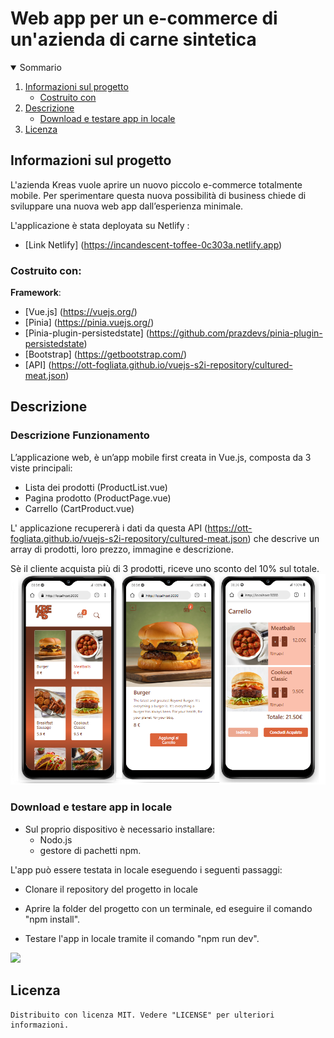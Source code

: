 <h1 algin="center">Web app per un e-commerce di un'azienda di carne sintetica</h1>

<details open="open">
  <summary>Sommario</summary>
  <ol>
    <li>
      <a href="#informazioni-sul-progetto">Informazioni sul progetto</a>
      <ul>
        <li><a href="#costruito-con">Costruito con</a></li>
      </ul>
    </li>
   <li><a href="#descrizione">Descrizione</a>
     <ul>
        <li><a href="#Download-e-testare-app-in-locale">Download e testare app in locale</a></li>
      </ul>
    </li>
   <li><a href="#licenza">Licenza</a></li>
  <ol>
</details>

<!-- Informazioni sul progetto-->

## Informazioni sul progetto

L'azienda Kreas vuole aprire un nuovo piccolo e-commerce totalmente mobile. Per sperimentare questa nuova possibilità di business chiede di sviluppare una nuova web app dall’esperienza minimale.

L'applicazione è stata deployata su Netlify :
- [Link Netlify] (https://incandescent-toffee-0c303a.netlify.app)</h4>

#### <h3>Costruito con:</h3>

<b>Framework</b>:

- [Vue.js] (https://vuejs.org/)
- [Pinia] (https://pinia.vuejs.org/)
- [Pinia-plugin-persistedstate] (https://github.com/prazdevs/pinia-plugin-persistedstate)
- [Bootstrap] (https://getbootstrap.com/)
- [API] (https://ott-fogliata.github.io/vuejs-s2i-repository/cultured-meat.json)

<!--Descrizione-->

## Descrizione

### Descrizione Funzionamento

L’applicazione web, è un’app mobile first creata in Vue.js, composta da 3 viste principali:

 - Lista dei prodotti (ProductList.vue)
 - Pagina prodotto (ProductPage.vue)
 - Carrello (CartProduct.vue)

L' applicazione recupererà i dati da questa API (https://ott-fogliata.github.io/vuejs-s2i-repository/cultured-meat.json) che descrive un array di prodotti, loro prezzo, immagine e descrizione.

Sè il cliente acquista più di 3 prodotti, riceve uno sconto del 10% sul totale.
![](/src/assets/img/imgdescr.png) 

### Download e testare app in locale

- Sul proprio dispositivo è necessario installare: 
   - Nodo.js
   - gestore di pachetti npm. 

L'app può essere testata in locale eseguendo i seguenti passaggi:

- Clonare il repository del progetto in locale 

- Aprire la folder del progetto con un terminale, ed eseguire il comando "npm install".

- Testare l'app in locale tramite il comando "npm run dev".

![](img-README/img4.png)

## Licenza

    Distribuito con licenza MIT. Vedere "LICENSE" per ulteriori informazioni.

